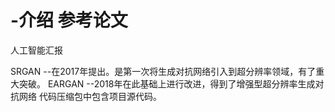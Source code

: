 # -介绍 参考论文
人工智能汇报



SRGAN --在2017年提出。是第一次将生成对抗网络引入到超分辨率领域，有了重大突破。 EARGAN --2018年在此基础上进行改进，得到了增强型超分辨率生成对抗网络
代码压缩包中包含项目源代码。
